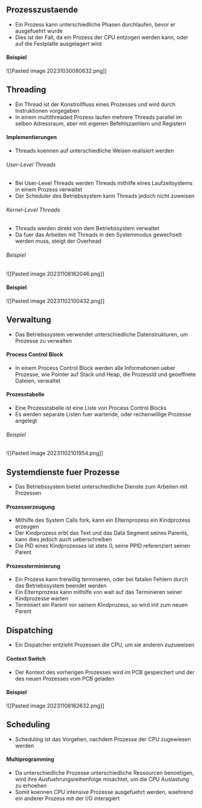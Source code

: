 ## Prozesszustaende
- Ein Prozess kann unterschiedliche Phasen durchlaufen, bevor er ausgefuehrt wurde
- Dies ist der Fall, da ein Prozess der CPU entzogen werden kann, oder auf die Festplatte ausgelagert wird
#### Beispiel
![[Pasted image 20231030080632.png]]
## Threading
- Ein Thread ist der Konstrollfluss eines Prozesses und wird durch Instruktionen vorgegeben
- In einem multithreaded Prozess laufen mehrere Threads parallel im selben Adressraum, aber mit eigenen Befehlszaehlern und Registern
#### Implementierungen
- Threads koennen auf unterschiedliche Weisen realisiert werden
###### User-Level Threads
- Bei User-Level Threads werden Threads mithilfe eines Laufzeitsystems in einem Prozess verwaltet
- Der Scheduler des Betriebssystem kann Threads jedoch nicht zuweisen
###### Kernel-Level Threads
- Threads werden direkt von dem Betriebssystem verwaltet
- Da fuer das Arbeiten mit Threads in den Systemmodus gewechselt werden muss, steigt der Overhead
###### Beispiel
![[Pasted image 20231108162046.png]]
#### Beispiel
![[Pasted image 20231102100432.png]]
## Verwaltung
- Das Betriebssystem verwendet unterschiedliche Datenstrukturen, um Prozesse zu verwalten
#### Process Control Block
- In einem Process Control Block werden alle Informationen ueber Prozesse, wie Pointer auf Stack und Heap, die ProzessId und geoeffnete Dateien, verwaltet
#### Prozesstabelle
- Eine Prozesstabelle ist eine Liste von Process Control Blocks
- Es werden separate Listen fuer wartende, oder rechenwillige Prozesse angelegt
###### Beispiel
![[Pasted image 20231102101954.png]]
## Systemdienste fuer Prozesse
- Das Betriebssystem bietet unterschiedliche Dienste zum Arbeiten mit Prozessen
#### Prozesserzeugung
- Mithilfe des System Calls fork, kann ein Elternprozess ein Kindprozess erzeugen
- Der Kindprozess erbt das Text und das Data Segment seines Parents, kann dies jedoch auch ueberschreiben
- Die PID eines Kindprozesses ist stets 0, seine PPID referenziert seinen Parent
#### Prozessterminierung
- Ein Prozess kann freiwillig terminieren, oder bei fatalen Fehlern durch das Betriebssystem beendet werden
- Ein Elternprozess kann mithilfe von wait auf das Terminieren seiner Kindprozesse warten
- Terminiert ein Parent vor seinem Kindprozess, so wird init zum neuen Parent
## Dispatching
- Ein Dispatcher entzieht Prozessen die CPU, um sie anderen zuzuweisen
#### Context Switch
- Der Kontext des vorherigen Prozesses wird im PCB gespeichert und der des neuen Prozesses vom PCB geladen
#### Beispiel
![[Pasted image 20231108162632.png]]
## Scheduling
- Scheduling ist das Vorgehen, nachdem Prozesse der CPU zugewiesen werden
#### Multiprogramming
- Da unterschiedliche Prozesse unterschiedliche Ressourcen benoetigen, wird ihre Ausfuehrungsreihenfolge misachtet, um die CPU Auslastung zu erhoehen
- Somit koennen CPU intensive Prozesse ausgefuehrt werden, waehrend ein anderer Prozess mit der I/O interagiert